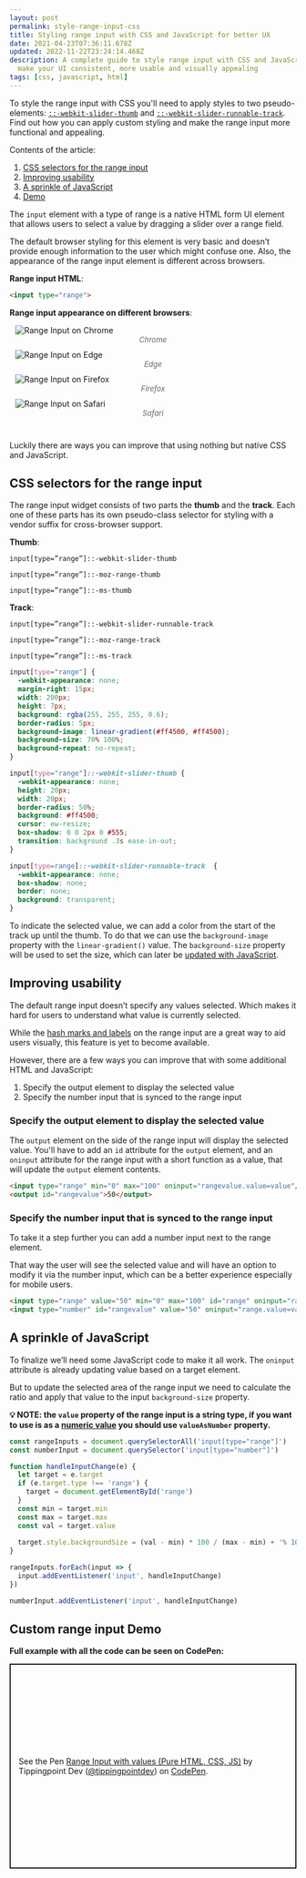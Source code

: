 ```yaml
---
layout: post
permalink: style-range-input-css
title: Styling range input with CSS and JavaScript for better UX
date: 2021-04-23T07:36:11.678Z
updated: 2022-11-22T23:24:14.468Z
description: A complete guide to style range input with CSS and JavaScript to
  make your UI consistent, more usable and visually appealing
tags: [css, javascript, html]
---
```


To style the range input with CSS you'll need to apply styles to two pseudo-elements: [`::-webkit-slider-thumb`](https://developer.mozilla.org/en-US/docs/Web/CSS/::-webkit-slider-thumb) and [`::-webkit-slider-runnable-track`](https://developer.mozilla.org/en-US/docs/Web/CSS/::-webkit-slider-runnable-track). Find out how you can apply custom styling and make the range input more functional and appealing.

Contents of the article:

1. [CSS selectors for the range input](#css-selectors-for-the-range-input)
2. [Improving usability](#improving-usability)
3. [A sprinkle of JavaScript](#a-sprinkle-of-javascript)
4. [Demo](#custom-range-input-demo)

The `input` element with a type of range is a native HTML form UI element that allows users to select a value by dragging a slider over a range field.

The default browser styling for this element is very basic and doesn’t provide enough information to the user which might confuse one. Also, the appearance of the range input element is different across browsers.

**Range input HTML**:

```html
<input type="range">
```

<style>
  .image-grid{display:flex;justify-content:space-evenly;flex-wrap:wrap;margin:0 0 30px}
  .image-grid figcaption{font-size:13px;color:#666;font-style:italic;text-align:center}
  .image-grid figure{margin:0 10px 10px;flex:1 0 47%}
</style>

**Range input appearance on different browsers**:

<div class="image-grid">
  <figure>
    <img class="shadow" src="/images/html-elements/range-chrome.png" alt="Range Input on Chrome" loading="lazy">
    <figcaption>Chrome</figcaption>
  </figure>
  <figure>
    <img class="shadow" src="/images/html-elements/range-edge.png" alt="Range Input on Edge" loading="lazy">
    <figcaption>Edge</figcaption>
  </figure>
  <figure>
    <img class="shadow" src="/images/html-elements/range-firefox.png" alt="Range Input on Firefox" loading="lazy">
    <figcaption>Firefox</figcaption>
  </figure>
  <figure>
    <img class="shadow" src="/images/html-elements/range-safari.png" alt="Range Input on Safari" loading="lazy">
    <figcaption>Safari</figcaption>
  </figure>
</div>

Luckily there are ways you can improve that using nothing but native CSS and JavaScript.

## CSS selectors for the range input

The range input widget consists of two parts the **thumb** and the **track**. Each one of these parts has its own pseudo-class selector for styling with a vendor suffix for cross-browser support.

**Thumb**:

`input[type=”range”]::-webkit-slider-thumb`

`input[type=”range”]::-moz-range-thumb`

`input[type=”range”]::-ms-thumb`

**Track**:

`input[type=”range”]::-webkit-slider-runnable-track`

`input[type=”range”]::-moz-range-track`

`input[type=”range”]::-ms-track`

```css
input[type="range"] {
  -webkit-appearance: none;
  margin-right: 15px;
  width: 200px;
  height: 7px;
  background: rgba(255, 255, 255, 0.6);
  border-radius: 5px;
  background-image: linear-gradient(#ff4500, #ff4500);
  background-size: 70% 100%;
  background-repeat: no-repeat;
}

input[type="range"]::-webkit-slider-thumb {
  -webkit-appearance: none;
  height: 20px;
  width: 20px;
  border-radius: 50%;
  background: #ff4500;
  cursor: ew-resize;
  box-shadow: 0 0 2px 0 #555;
  transition: background .3s ease-in-out;
}

input[type=range]::-webkit-slider-runnable-track  {
  -webkit-appearance: none;
  box-shadow: none;
  border: none;
  background: transparent;
}
```

To indicate the selected value, we can add a color from the start of the track up until the thumb. To do that we can use the `background-image` property with the `linear-gradient()` value. The `background-size` property will be used to set the size, which can later be [updated with JavaScript](#a-sprinkle-of-javascript).

## Improving usability

The default range input doesn’t specify any values selected. Which makes it hard for users to understand what value is currently selected.

While the [hash marks and labels](https://developer.mozilla.org/en-US/docs/Web/HTML/Element/input/range#adding_hash_marks_and_labels) on the range input are a great way to aid users visually, this feature is yet to become available.

However, there are a few ways you can improve that with some additional HTML and JavaScript:

1. Specify the output element to display the selected value
2. Specify the number input that is synced to the range input

### Specify the output element to display the selected value

The `output` element on the side of the range input will display the selected value. You'll have to add an `id` attribute for the `output` element, and an `oninput` attribute for the range input with a short function as a value, that will update the `output` element contents.

```html
<input type="range" min="0" max="100" oninput="rangevalue.value=value"/>
<output id="rangevalue">50</output>
```

### Specify the number input that is synced to the range input

To take it a step further you can add a number input next to the range element.

That way the user will see the selected value and will have an option to modify it via the number input, which can be a better experience especially for mobile users.

```html
<input type="range" value="50" min="0" max="100" id="range" oninput="rangevalue.value=value"/>
<input type="number" id="rangevalue" value="50" oninput="range.value=value">
```

## A sprinkle of JavaScript

To finalize we’ll need some JavaScript code to make it all work. The `oninput` attribute is already updating value based on a target element.

But to update the selected area of the range input we need to calculate the ratio and apply that value to the input `background-size` property.

**💡 NOTE: the `value` property of the range input is a string type, if you want to use is as a [numeric value](/number-value-from-input-javascript) you should use `valueAsNumber` property.**

```javascript
const rangeInputs = document.querySelectorAll('input[type="range"]')
const numberInput = document.querySelector('input[type="number"]')

function handleInputChange(e) {
  let target = e.target
  if (e.target.type !== 'range') {
    target = document.getElementById('range')
  } 
  const min = target.min
  const max = target.max
  const val = target.value
  
  target.style.backgroundSize = (val - min) * 100 / (max - min) + '% 100%'
}

rangeInputs.forEach(input => {
  input.addEventListener('input', handleInputChange)
})

numberInput.addEventListener('input', handleInputChange)
```

## Custom range input Demo

**Full example with all the code can be seen on CodePen:**

<p class="codepen" data-height="400" data-theme-id="dark" data-default-tab="result" data-user="tippingpointdev" data-slug-hash="bGgLqLY" style="height: 360px; box-sizing: border-box; display: flex; align-items: center; justify-content: center; border: 2px solid; margin: 1em 0; padding: 1em;" data-pen-title="Range Input with values (Pure HTML, CSS, JS)">
  <span>See the Pen <a href="https://codepen.io/tippingpointdev/pen/bGgLqLY">
  Range Input with values (Pure HTML, CSS, JS)</a> by Tippingpoint Dev (<a href="https://codepen.io/tippingpointdev">@tippingpointdev</a>)
  on <a href="https://codepen.io">CodePen</a>.</span>
</p>
<script async src="https://cpwebassets.codepen.io/assets/embed/ei.js"></script>